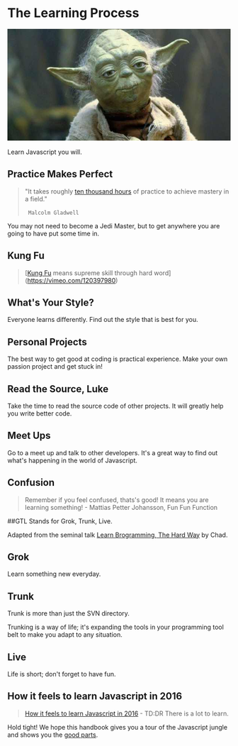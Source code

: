 # The Learning Process

![](yoda.jpg)

Learn Javascript you will.

## Practice Makes Perfect
> "It takes roughly [ten thousand hours](http://wisdomgroup.com/blog/10000-hours-of-practice/) of practice to achieve mastery in a field." 
> 
>      Malcolm Gladwell

You may not need to become a Jedi Master, but to get anywhere you are going to have put some time in.

## Kung Fu

> [[Kung Fu](https://vimeo.com/120397980) means supreme skill through hard word](https://vimeo.com/120397980)

## What's Your Style?
Everyone learns differently.  Find out the style that is best for  you.

## Personal Projects
The best way to get good at coding is practical experience. Make your own passion project and get stuck in!

## Read the Source, Luke
Take the time to read the source code of other projects.  It will greatly help you write better code.

## Meet Ups
Go to a meet up and talk to other developers.  It's a great way to find out what's happening in the world of Javascript.

## Confusion
> Remember if you feel confused, thats's good!  It means you are learning something!
       - Mattias Petter Johansson, Fun Fun Function

##GTL
Stands for Grok, Trunk, Live.  

Adapted from the seminal talk [Learn Brogramming, The Hard Way](https://www.youtube.com/watch?v=BWsAQsydzR4) by Chad.

## Grok
Learn something new everyday.

## Trunk
Trunk is more than just the SVN directory. 

Trunking is a way of life; it's expanding the tools in your programming tool belt to make you adapt to any situation.

## Live
Life is short; don't forget to have fun.

## How it feels to learn Javascript in 2016

> [How it feels to learn Javascript in 2016](https://hackernoon.com/how-it-feels-to-learn-javascript-in-2016-d3a717dd577f#.hbfnefvmw)
>     - TD:DR There is a lot to learn.

Hold tight! We hope this handbook gives you a tour of the Javascript jungle and shows you the [good parts](http://bdcampbell.net/javascript/book/javascript_the_good_parts.pdf).
